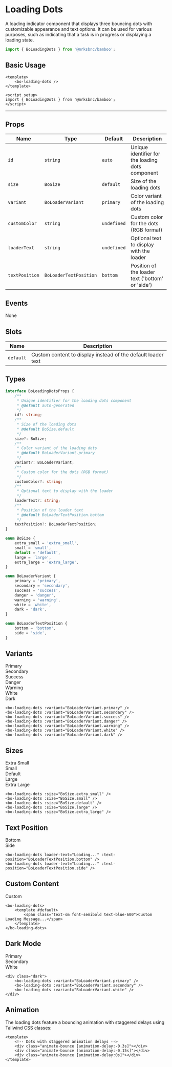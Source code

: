 <script setup>
import BoLoadingDots from '@/components/loading-dots/bo-loading-dots.vue';
import { BoSize } from '@/shared/bo-size';
import { BoLoaderVariant, BoLoaderTextPosition } from '@/shared/bo-loader';
</script>

# Loading Dots

A loading indicator component that displays three bouncing dots with customizable appearance and text options. It can be used for various purposes, such as indicating that a task is in progress or displaying a loading state.

```js
import { BoLoadingDots } from '@mrksbnc/bamboo';
```

## Basic Usage

```vue
<template>
	<bo-loading-dots />
</template>

<script setup>
import { BoLoadingDots } from '@mrksbnc/bamboo';
</script>
```

<hr />
<div class="flex gap-4 items-center my-4">
	<bo-loading-dots />
</div>

## Props

| Name           | Type                   | Default     | Description                                      |
| -------------- | ---------------------- | ----------- | ------------------------------------------------ |
| `id`           | `string`               | `auto`      | Unique identifier for the loading dots component |
| `size`         | `BoSize`               | `default`   | Size of the loading dots                         |
| `variant`      | `BoLoaderVariant`      | `primary`   | Color variant of the loading dots                |
| `customColor`  | `string`               | `undefined` | Custom color for the dots (RGB format)           |
| `loaderText`   | `string`               | `undefined` | Optional text to display with the loader         |
| `textPosition` | `BoLoaderTextPosition` | `bottom`    | Position of the loader text ('bottom' or 'side') |

## Events

None

## Slots

| Name      | Description                                                  |
| --------- | ------------------------------------------------------------ |
| `default` | Custom content to display instead of the default loader text |

## Types

```ts
interface BoLoadingDotsProps {
	/**
	 * Unique identifier for the loading dots component
	 * @default auto-generated
	 */
	id?: string;
	/**
	 * Size of the loading dots
	 * @default BoSize.default
	 */
	size?: BoSize;
	/**
	 * Color variant of the loading dots
	 * @default BoLoaderVariant.primary
	 */
	variant?: BoLoaderVariant;
	/**
	 * Custom color for the dots (RGB format)
	 */
	customColor?: string;
	/**
	 * Optional text to display with the loader
	 */
	loaderText?: string;
	/**
	 * Position of the loader text
	 * @default BoLoaderTextPosition.bottom
	 */
	textPosition?: BoLoaderTextPosition;
}

enum BoSize {
	extra_small = 'extra_small',
	small = 'small',
	default = 'default',
	large = 'large',
	extra_large = 'extra_large',
}

enum BoLoaderVariant {
	primary = 'primary',
	secondary = 'secondary',
	success = 'success',
	danger = 'danger',
	warning = 'warning',
	white = 'white',
	dark = 'dark',
}

enum BoLoaderTextPosition {
	bottom = 'bottom',
	side = 'side',
}
```

## Variants

<div class="flex flex-col gap-6 my-4">
	<div class="flex items-center gap-4">
		<div class="w-24 text-sm text-gray-600">Primary</div>
		<bo-loading-dots :variant="BoLoaderVariant.primary" />
	</div>
	<div class="flex items-center gap-4">
		<div class="w-24 text-sm text-gray-600">Secondary</div>
		<bo-loading-dots :variant="BoLoaderVariant.secondary" />
	</div>
	<div class="flex items-center gap-4">
		<div class="w-24 text-sm text-gray-600">Success</div>
		<bo-loading-dots :variant="BoLoaderVariant.success" />
	</div>
	<div class="flex items-center gap-4">
		<div class="w-24 text-sm text-gray-600">Danger</div>
		<bo-loading-dots :variant="BoLoaderVariant.danger" />
	</div>
	<div class="flex items-center gap-4">
		<div class="w-24 text-sm text-gray-600">Warning</div>
		<bo-loading-dots :variant="BoLoaderVariant.warning" />
	</div>
	<div class="flex items-center gap-4">
		<div class="w-24 text-sm text-gray-600">White</div>
		<div class="bg-black p-2 rounded">
			<bo-loading-dots :variant="BoLoaderVariant.white" />
		</div>
	</div>
	<div class="flex items-center gap-4">
		<div class="w-24 text-sm text-gray-600">Dark</div>
		<bo-loading-dots :variant="BoLoaderVariant.dark" />
	</div>
</div>

```vue
<bo-loading-dots :variant="BoLoaderVariant.primary" />
<bo-loading-dots :variant="BoLoaderVariant.secondary" />
<bo-loading-dots :variant="BoLoaderVariant.success" />
<bo-loading-dots :variant="BoLoaderVariant.danger" />
<bo-loading-dots :variant="BoLoaderVariant.warning" />
<bo-loading-dots :variant="BoLoaderVariant.white" />
<bo-loading-dots :variant="BoLoaderVariant.dark" />
```

## Sizes

<div class="flex flex-col gap-6 my-4">
	<div class="flex items-center gap-4">
		<div class="w-24 text-sm text-gray-600">Extra Small</div>
		<bo-loading-dots :size="BoSize.extra_small" />
	</div>
	<div class="flex items-center gap-4">
		<div class="w-24 text-sm text-gray-600">Small</div>
		<bo-loading-dots :size="BoSize.small" />
	</div>
	<div class="flex items-center gap-4">
		<div class="w-24 text-sm text-gray-600">Default</div>
		<bo-loading-dots :size="BoSize.default" />
	</div>
	<div class="flex items-center gap-4">
		<div class="w-24 text-sm text-gray-600">Large</div>
		<bo-loading-dots :size="BoSize.large" />
	</div>
	<div class="flex items-center gap-4">
		<div class="w-24 text-sm text-gray-600">Extra Large</div>
		<bo-loading-dots :size="BoSize.extra_large" />
	</div>
</div>

```vue
<bo-loading-dots :size="BoSize.extra_small" />
<bo-loading-dots :size="BoSize.small" />
<bo-loading-dots :size="BoSize.default" />
<bo-loading-dots :size="BoSize.large" />
<bo-loading-dots :size="BoSize.extra_large" />
```

## Text Position

<div class="flex flex-col gap-6 my-4">
	<div class="flex items-center gap-4">
		<div class="w-24 text-sm text-gray-600">Bottom</div>
		<bo-loading-dots loader-text="Loading..." :text-position="BoLoaderTextPosition.bottom" />
	</div>
	<div class="flex items-center gap-4">
		<div class="w-24 text-sm text-gray-600">Side</div>
		<bo-loading-dots loader-text="Loading..." :text-position="BoLoaderTextPosition.side" />
	</div>
</div>

```vue
<bo-loading-dots loader-text="Loading..." :text-position="BoLoaderTextPosition.bottom" />
<bo-loading-dots loader-text="Loading..." :text-position="BoLoaderTextPosition.side" />
```

## Custom Content

<div class="flex flex-col gap-6 my-4">
	<div class="flex items-center gap-4">
		<div class="w-24 text-sm text-gray-600">Custom</div>
		<bo-loading-dots>
			<template #default>
				<span class="text-sm font-semibold text-blue-600">Custom Loading Message...</span>
			</template>
		</bo-loading-dots>
	</div>
</div>

```vue
<bo-loading-dots>
	<template #default>
		<span class="text-sm font-semibold text-blue-600">Custom Loading Message...</span>
	</template>
</bo-loading-dots>
```

## Dark Mode

<div class="flex flex-col gap-6 my-4 dark p-4 bg-gray-900 rounded">
	<div class="flex items-center gap-4">
		<div class="w-24 text-sm text-gray-400">Primary</div>
		<bo-loading-dots :variant="BoLoaderVariant.primary" />
	</div>
	<div class="flex items-center gap-4">
		<div class="w-24 text-sm text-gray-400">Secondary</div>
		<bo-loading-dots :variant="BoLoaderVariant.secondary" />
	</div>
	<div class="flex items-center gap-4">
		<div class="w-24 text-sm text-gray-400">White</div>
		<bo-loading-dots :variant="BoLoaderVariant.white" />
	</div>
</div>

```vue
<div class="dark">
	<bo-loading-dots :variant="BoLoaderVariant.primary" />
	<bo-loading-dots :variant="BoLoaderVariant.secondary" />
	<bo-loading-dots :variant="BoLoaderVariant.white" />
</div>
```

## Animation

The loading dots feature a bouncing animation with staggered delays using Tailwind CSS classes:

```vue
<template>
	<!-- Dots with staggered animation delays -->
	<div class="animate-bounce [animation-delay:-0.3s]"></div>
	<div class="animate-bounce [animation-delay:-0.15s]"></div>
	<div class="animate-bounce [animation-delay:0s]"></div>
</template>
```
